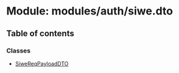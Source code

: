 # Module: modules/auth/siwe.dto

## Table of contents

### Classes

- [SiweReqPayloadDTO](../classes/modules_auth_siwe_dto.SiweReqPayloadDTO.md)
